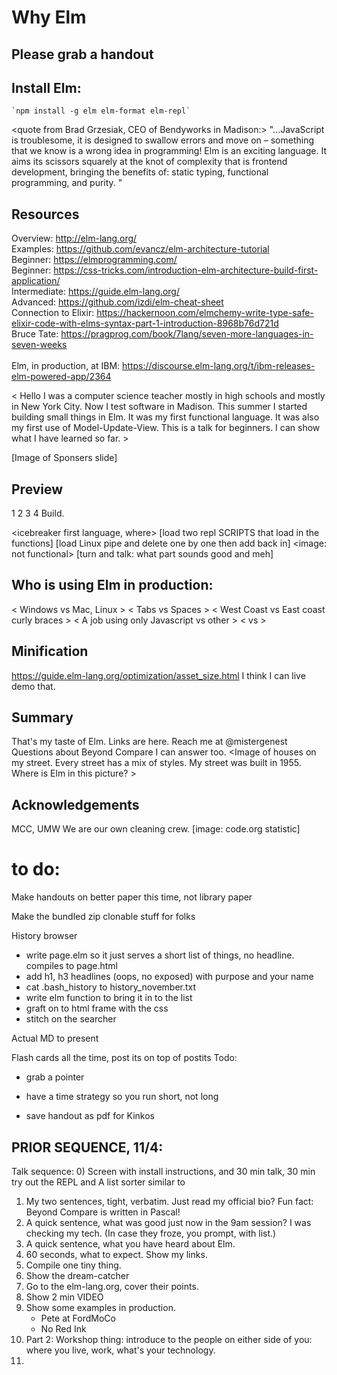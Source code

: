 # Why Elm

## Please grab a handout

## Install Elm:

	`npm install -g elm elm-format elm-repl`  






<quote from Brad Grzesiak, CEO of Bendyworks in Madison:>
 "...JavaScript is troublesome, it is designed to swallow errors and move on – something that we know is a wrong idea in programming!  Elm is an exciting language. It aims its scissors squarely at the knot of complexity that is frontend development, bringing the benefits of: static typing, functional programming, and purity.  "


## Resources
Overview: http://elm-lang.org/ <br/>
Examples: https://github.com/evancz/elm-architecture-tutorial<br/>
Beginner: https://elmprogramming.com/<br/>
Beginner: https://css-tricks.com/introduction-elm-architecture-build-first-application/<br/>
Intermediate: https://guide.elm-lang.org/ <br/>
Advanced: https://github.com/izdi/elm-cheat-sheet<br/>
Connection to Elixir: https://hackernoon.com/elmchemy-write-type-safe-elixir-code-with-elms-syntax-part-1-introduction-8968b76d721d <br/>
Bruce Tate: https://pragprog.com/book/7lang/seven-more-languages-in-seven-weeks <br/><br/>
Elm, in production, at IBM: https://discourse.elm-lang.org/t/ibm-releases-elm-powered-app/2364


< Hello I was a computer science teacher mostly in high schools and mostly in  New York City.  Now I test software in Madison.   This summer I started building small things in Elm.  It was my first functional language.  It was also my first use of Model-Update-View.  This is a talk for beginners.  I can show what I have learned so far. > 


[Image of Sponsers slide]

## Preview
1
2
3
4 Build.

<show the dreamcatcher image>

<icebreaker first language, where>
[load  two repl SCRIPTS that load in the functions]
[load Linux pipe and delete one by one then add back in]
<image:  not functional>
<show the Elm official brag page>
[turn and talk:  what part sounds good and meh]
## Who is using Elm in production:

<thumb vote>
<Brewers  vs Cubs >
< Windows vs Mac, Linux >
< Tabs  vs  Spaces >
< West Coast  vs East coast curly braces >
< A job using only Javascript vs other >
<  vs  >

## Minification
https://guide.elm-lang.org/optimization/asset_size.html
I think I can live demo that.



## Summary
That's my taste of Elm.
Links are here.
Reach me at @mistergenest
Questions about Beyond Compare I can answer too.
<Image of houses on my street.  Every street has a mix of styles.  My street was built in 1955.  Where is Elm in this picture?  >

## Acknowledgements
MCC, UMW
We are our own cleaning crew.
[image: code.org statistic]
# to do:
Make handouts on better paper this time, not library paper

Make the bundled zip clonable stuff for folks

History browser
* write page.elm so it just serves a short list of things, no headline.  compiles to page.html <students add in the things themselves>
* add h1, h3 headlines (oops, no exposed) with purpose and your name
* cat .bash_history to history_november.txt
* write elm function to bring it in to the list
* graft on to html frame with the css
* stitch on the searcher

Actual MD to present

Flash cards all the time, post its on top of postits
Todo:
* grab a pointer

* have a time strategy so you run short, not long

* save handout as pdf for Kinkos



## PRIOR SEQUENCE, 11/4:
Talk sequence:
0) Screen with install instructions, and 30 min talk, 30 min try out the 
REPL and A list sorter similar to 
1) My two sentences, tight, verbatim.  Just read my official bio? Fun 
fact:  Beyond Compare is written in Pascal!
2) A quick sentence, what was good just now in the 9am session? I was 
checking my tech. (In case they froze, you prompt, with list.)
2) A quick sentence, what you have heard about Elm.  
2) 60 seconds, what to expect. Show my links.
3) Compile one tiny thing.  
4) Show the dream-catcher
5) Go to the elm-lang.org, cover their points.
6) Show 2 min VIDEO
7) Show some examples in production.  
	* Pete at FordMoCo
	* No Red Ink
7) Part 2: Workshop thing:  introduce to the people on either side of 
you: where you live, work, what's your technology.  
8) 



